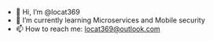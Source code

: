 - 👋 Hi, I’m @locat369
- 🌱 I’m currently learning Microservices and Mobile security
- 📫 How to reach me: locat369@outlook.com

<!---
locat369/locat369 is a ✨ special ✨ repository because its `README.md` (this file) appears on your GitHub profile.
You can click the Preview link to take a look at your changes.
--->
